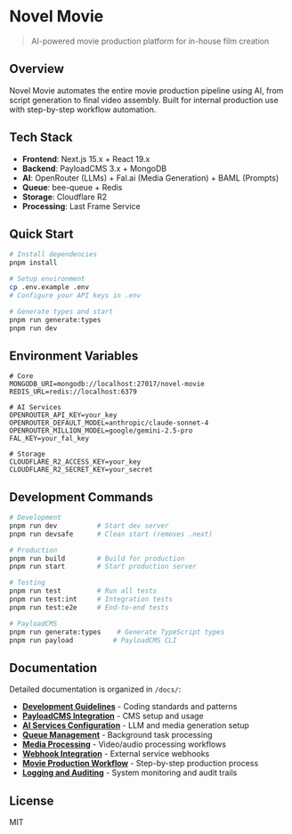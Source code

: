 # Novel Movie

> AI-powered movie production platform for in-house film creation

## Overview

Novel Movie automates the entire movie production pipeline using AI, from script generation to final video assembly. Built for internal production use with step-by-step workflow automation.

## Tech Stack

- **Frontend**: Next.js 15.x + React 19.x
- **Backend**: PayloadCMS 3.x + MongoDB
- **AI**: OpenRouter (LLMs) + Fal.ai (Media Generation) + BAML (Prompts)
- **Queue**: bee-queue + Redis
- **Storage**: Cloudflare R2
- **Processing**: Last Frame Service

## Quick Start

```bash
# Install dependencies
pnpm install

# Setup environment
cp .env.example .env
# Configure your API keys in .env

# Generate types and start
pnpm run generate:types
pnpm run dev
```

## Environment Variables

```env
# Core
MONGODB_URI=mongodb://localhost:27017/novel-movie
REDIS_URL=redis://localhost:6379

# AI Services
OPENROUTER_API_KEY=your_key
OPENROUTER_DEFAULT_MODEL=anthropic/claude-sonnet-4
OPENROUTER_MILLION_MODEL=google/gemini-2.5-pro
FAL_KEY=your_fal_key

# Storage
CLOUDFLARE_R2_ACCESS_KEY=your_key
CLOUDFLARE_R2_SECRET_KEY=your_secret
```

## Development Commands

```bash
# Development
pnpm run dev          # Start dev server
pnpm run devsafe      # Clean start (removes .next)

# Production
pnpm run build        # Build for production
pnpm run start        # Start production server

# Testing
pnpm run test         # Run all tests
pnpm run test:int     # Integration tests
pnpm run test:e2e     # End-to-end tests

# PayloadCMS
pnpm run generate:types    # Generate TypeScript types
pnpm run payload          # PayloadCMS CLI
```

## Documentation

Detailed documentation is organized in `/docs/`:

- **[Development Guidelines](docs/development-guidelines.md)** - Coding standards and patterns
- **[PayloadCMS Integration](docs/payloadcms-integration.md)** - CMS setup and usage
- **[AI Services Configuration](docs/ai-services-configuration.md)** - LLM and media generation setup
- **[Queue Management](docs/queue-management.md)** - Background task processing
- **[Media Processing](docs/media-processing.md)** - Video/audio processing workflows
- **[Webhook Integration](docs/webhook-integration.md)** - External service webhooks
- **[Movie Production Workflow](docs/movie-production-workflow.md)** - Step-by-step production process
- **[Logging and Auditing](docs/logging-and-auditing.md)** - System monitoring and audit trails

## License

MIT

